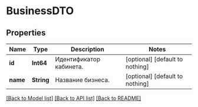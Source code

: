 # BusinessDTO


## Properties
Name | Type | Description | Notes
------------ | ------------- | ------------- | -------------
**id** | **Int64** | Идентификатор кабинета. | [optional] [default to nothing]
**name** | **String** | Название бизнеса. | [optional] [default to nothing]


[[Back to Model list]](../README.md#models) [[Back to API list]](../README.md#api-endpoints) [[Back to README]](../README.md)


